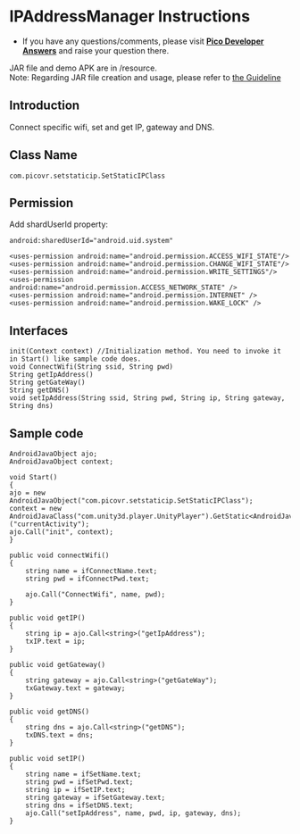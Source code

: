 # IPAddressManager Instructions

- If you have any questions/comments, please visit [**Pico Developer Answers**](https://devanswers.pico-interactive.com/) and raise your question there.

JAR file and demo APK are in /resource.    
Note: Regarding JAR file creation and usage, please refer to [the Guideline](http://static.appstore.picovr.com/docs/JarUnity/index.html)

## Introduction
Connect specific wifi, set and get IP, gateway and DNS.

## Class Name
```
com.picovr.setstaticip.SetStaticIPClass
```

## Permission
Add shardUserId property: 
```
android:sharedUserId="android.uid.system"
```
```
<uses-permission android:name="android.permission.ACCESS_WIFI_STATE"/>
<uses-permission android:name="android.permission.CHANGE_WIFI_STATE"/>
<uses-permission android:name="android.permission.WRITE_SETTINGS"/>
<uses-permission android:name="android.permission.ACCESS_NETWORK_STATE" />
<uses-permission android:name="android.permission.INTERNET" />
<uses-permission android:name="android.permission.WAKE_LOCK" />
```

## Interfaces
```
init(Context context) //Initialization method. You need to invoke it in Start() like sample code does.
void ConnectWifi(String ssid, String pwd)
String getIpAddress()
String getGateWay()
String getDNS()
void setIpAddress(String ssid, String pwd, String ip, String gateway, String dns)
```

## Sample code

```
AndroidJavaObject ajo;
AndroidJavaObject context;

void Start()
{
ajo = new AndroidJavaObject("com.picovr.setstaticip.SetStaticIPClass");
context = new AndroidJavaClass("com.unity3d.player.UnityPlayer").GetStatic<AndroidJavaObject>("currentActivity");
ajo.Call("init", context);
}

public void connectWifi()
{
    string name = ifConnectName.text;
    string pwd = ifConnectPwd.text;

    ajo.Call("ConnectWifi", name, pwd);
}

public void getIP()
{
    string ip = ajo.Call<string>("getIpAddress");
    txIP.text = ip;
}

public void getGateway()
{
    string gateway = ajo.Call<string>("getGateWay");
    txGateway.text = gateway;
}

public void getDNS()
{
    string dns = ajo.Call<string>("getDNS");
    txDNS.text = dns;
}

public void setIP()
{
    string name = ifSetName.text;
    string pwd = ifSetPwd.text;
    string ip = ifSetIP.text;
    string gateway = ifSetGateway.text;
    string dns = ifSetDNS.text;
    ajo.Call("setIpAddress", name, pwd, ip, gateway, dns);
}
```



